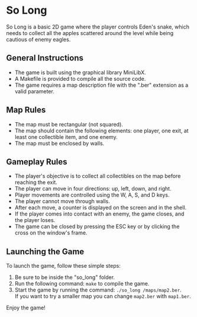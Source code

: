 # So Long

So Long is a basic 2D game where the player controls Eden's snake, which needs to collect all the apples scattered around the level while being cautious of enemy eagles.

## General Instructions

- The game is built using the graphical library MiniLibX.
- A Makefile is provided to compile all the source code.
- The game requires a map description file with the ".ber" extension as a valid parameter.

## Map Rules

- The map must be rectangular (not squared).
- The map should contain the following elements: one player, one exit, at least one collectible item, and one enemy.
- The map must be enclosed by walls.

## Gameplay Rules

- The player's objective is to collect all collectibles on the map before reaching the exit.
- The player can move in four directions: up, left, down, and right.
- Player movements are controlled using the W, A, S, and D keys.
- The player cannot move through walls.
- After each move, a counter is displayed on the screen and in the shell.
- If the player comes into contact with an enemy, the game closes, and the player loses.
- The game can be closed by pressing the ESC key or by clicking the cross on the window's frame.

## Launching the Game

To launch the game, follow these simple steps:

1. Be sure to be inside the "so_long" folder.
2. Run the following command: `make` to compile the game.
3. Start the game by running the command: `./so_long /maps/map2.ber`. <br> If you want to try a smaller map you can change `map2.ber` with `map1.ber`.

Enjoy the game!

